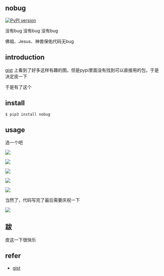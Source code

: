 ## nobug
[![PyPI version](https://img.shields.io/pypi/v/nobug.svg)](https://pypi.python.org/pypi/nobug/)

没有bug
没有bug
没有bug

佛祖、Jesus、神兽保佑代码无bug

## introduction

[gist](https://gist.github.com/edokeh/7580064) 上看到了好多这样有趣的图，但是pypi里面没有找到可以直接用的包，于是决定皮一下



于是有了这个


## install
```
$ pip3 install nobug
```

## usage

选一个吧



![](http://oqyjccf1n.bkt.clouddn.com/20180403-183332.png)




![](http://oqyjccf1n.bkt.clouddn.com/20180403-183451.png)

![](http://oqyjccf1n.bkt.clouddn.com/20180403-183526.png)

![](http://oqyjccf1n.bkt.clouddn.com/20180403-183603.png)

![](http://oqyjccf1n.bkt.clouddn.com/20180403-183655.png)

当然了，代码写完了最后需要庆祝一下

![](http://oqyjccf1n.bkt.clouddn.com/20180403-183732.png)

## 跋

皮这一下很快乐

## refer

- [gist](https://gist.github.com/edokeh/7580064)
